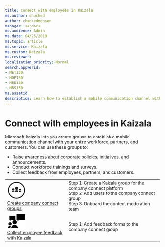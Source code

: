 ```yaml
---
title: Connect with employees in Kaizala
ms.author: chucked
author: chuckedmonson
manager: serdars
ms.audience: Admin
ms.date: 04/25/2019
ms.topic: article
ms.service: Kaizala
ms.custom: Kaizala
ms.reviewer: 
localization_priority: Normal
search.appverid:
- MET150
- MOE150
- MED150
- MBS150
ms.assetid: 
description: Learn how to establish a mobile communication channel with your entire workforce, partners, and customers in Kaizala.
---
```


# Connect with employees in Kaizala

Microsoft Kaizala lets you create groups to establish a mobile communication channel with your entire workforce, partners, and customers. You can use these groups to:

- Raise awareness about corporate policies, initiatives, and announcements.
- Conduct workforce trainings and surveys.
- Collect feedback from employees, partners, and customers.

|         |         |
|---------|---------|
|![Image of company connect icon](media/create-company-connect-groups-icon.png) <br> [Create company connect groups](create-company-connect-groups.md)     | Step 1: Create a Kaizala group for the company connect platform <br> Step 2: Add users to the company connect group <br> Step 3: Onboard the content moderation team |
|![Image of people icon](media/invite-people-icon.png) <br> [Collect employee feedback with Kaizala](collect-feedback.md)     | Step 1: Add feedback forms to the company connect group |
